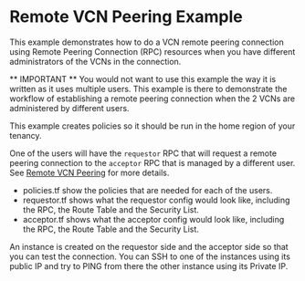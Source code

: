 # Remote VCN Peering Example

This example demonstrates how to do a VCN remote peering connection using Remote Peering Connection (RPC) resources when you have different administrators of the VCNs in the connection.

** IMPORTANT **
You would not want to use this example the way it is written as it uses multiple users. This example is there to demonstrate the workflow of establishing a remote peering connection when the 2 VCNs are administered by different users.

This example creates policies so it should be run in the home region of your tenancy.

One of the users will have the `requestor` RPC that will request a remote peering connection to the `acceptor` RPC that is managed by a different user. See [Remote VCN Peering](https://docs.us-phoenix-1.oraclecloud.com/Content/Network/Tasks/remoteVCNpeering.htm) for more details.

* policies.tf show the policies that are needed for each of the users.
* requestor.tf shows what the requestor config would look like, including the RPC, the Route Table and the Security List.
* acceptor.tf shows what the acceptor config would look like, including the RPC, the Route Table and the Security List.

An instance is created on the requestor side and the acceptor side so that you can test the connection. 
You can SSH to one of the instances using its public IP and try to PING from there the other instance using its Private IP.
